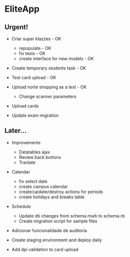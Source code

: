 # EliteApp

## Urgent!

* Criar super klazzes - OK
  * repopulate - OK
  * fix tests - OK
  * create interface for new models - OK
  
* Create temporary students task - OK
* Test card upload - OK

* Upload norte shopping as a test - OK
  * Change scanner parameters

* Upload cards
* Update exam migration


## Later...

* Improvements
  * Datatables ajax
  * Review back buttons
  * Tranlate

* Calendar
  * fix select date
  * create campus calendar
  * create/update/destroy actions for periods
  * create holidays and breaks table

* Schedule
  * Update db changes from schema.mwb to schema.rb
  * Create migration script for sample files

* Adicionar funcionalidade de auditoria
* Create staging environment and deploy daily
* Add dpi validation to card upload

